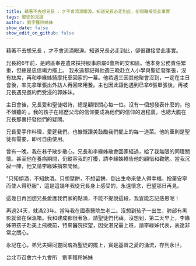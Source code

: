 ```yaml
---
title: 藉著不去想兄長 ，才不會流滴眼淚。知道兄長必走到此，卻很難接受此事實
tags: 聖徒的見證
author: 劉李獲羚姊妹
show_date: false
show_edit_on_github: false
---
```


藉著不去想兄長 ，才不會流滴眼淚。知道兄長必走到此，卻很難接受此事實。

兄長約6年前，是跨區奉差遣來扶持服事原屬6會所的安和區。他本身公務責任繁重，但總是忠信竭力擺上。 我永遠都記得他週三晚赴立人小學與聖徒發單張，沒有缺席，再和李緣姊騎摩托車回家的一幕。他若週三因其他聚會沒到，一定在主日會後，率先拿單張出外訪人再回來用餐。主也因此讓他遇到已拿6張單張後，再被兄長遇見邀約而受浸的郭姊妹。

主日會後，兄長愛和聖徒唱詩，總是顧惜關心每一位。沒有一個想發表什麼的，他不傾聽的 。我的孩子在經歷父母的信仰要成為他們的信仰的過程裏，也總大膽在兄長那裏抒發他們的疑問。

兄長愛手作料理，愛筵我們。也慷慨讚美鼓勵我們擺上的每一道菜。他的車則是聖徒有需要，即可自由使用。

曾有一晚，我在巷子散步散心。兄長和李緣姊散會回家經過，給了我無限的同理關懷。甚至他在養病期間，仍縱容我的打擾，請李緣姊轉告他的顧惜和勸勉。當我沉寂一陣，他又請李緣姊捎來問候。

"只知傾酒，不知飲酒。只想擘餅，不想留餅。倒出生命來使人得幸福，捨棄安寧而使人得舒服"，這是這幾年我從兄長身上感受的，永遠懷念，巴望那日再見。

這幾日再回想兄長愛護我們家的點滴，不能不提說這段，我豈能忘記感恩呢！

再過24天，就滿23年。當時我在國泰醫院生老二。沒想到孩子一出生，肺部有黑影就留在保溫箱。我和建成都很著急，請聖徒們代禱。沒想到，第二天早上，李緣姊帶孩子赴美上飛機前，特來醫院探望，因受湛兄需上班，請李緣姊代表，表達非常之關心。

永記在心，弟兄夫婦同靈同魂為聖徒的擺上，實是基督之愛的湧流，存到永世。

台北市召會六十九會所　劉李獲羚姊妹


